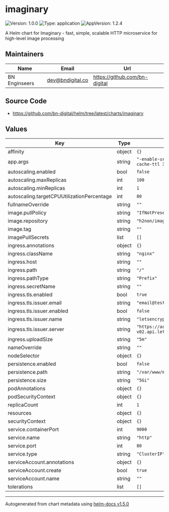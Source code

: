 # imaginary

![Version: 1.0.0](https://img.shields.io/badge/Version-1.0.0-informational?style=flat-square) ![Type: application](https://img.shields.io/badge/Type-application-informational?style=flat-square) ![AppVersion: 1.2.4](https://img.shields.io/badge/AppVersion-1.2.4-informational?style=flat-square)

A Helm chart for Imaginary - fast, simple, scalable HTTP microservice for high-level image processing

## Maintainers

| Name | Email | Url |
| ---- | ------ | --- |
| BN Enginseers | dev@bndigital.co | https://github.com/bn-digital |

## Source Code

* <https://github.com/bn-digital/helm/tree/latest/charts/imaginary>

## Values

| Key | Type | Default | Description |
|-----|------|---------|-------------|
| affinity | object | `{}` |  |
| app.args | string | `"-enable-url-source -gzip -http-cache-ttl 3600 -concurrency 10"` |  |
| autoscaling.enabled | bool | `false` |  |
| autoscaling.maxReplicas | int | `100` |  |
| autoscaling.minReplicas | int | `1` |  |
| autoscaling.targetCPUUtilizationPercentage | int | `80` |  |
| fullnameOverride | string | `""` |  |
| image.pullPolicy | string | `"IfNotPresent"` |  |
| image.repository | string | `"h2non/imaginary"` |  |
| image.tag | string | `""` |  |
| imagePullSecrets | list | `[]` |  |
| ingress.annotations | object | `{}` |  |
| ingress.className | string | `"nginx"` |  |
| ingress.host | string | `""` |  |
| ingress.path | string | `"/"` |  |
| ingress.pathType | string | `"Prefix"` |  |
| ingress.secretName | string | `""` |  |
| ingress.tls.enabled | bool | `true` |  |
| ingress.tls.issuer.email | string | `"email@test.com"` |  |
| ingress.tls.issuer.enabled | bool | `false` |  |
| ingress.tls.issuer.name | string | `"letsencrypt"` |  |
| ingress.tls.issuer.server | string | `"https://acme-v02.api.letsencrypt.org/directory"` |  |
| ingress.uploadSize | string | `"5m"` |  |
| nameOverride | string | `""` |  |
| nodeSelector | object | `{}` |  |
| persistence.enabled | bool | `false` |  |
| persistence.path | string | `"/var/www/media"` |  |
| persistence.size | string | `"5Gi"` |  |
| podAnnotations | object | `{}` |  |
| podSecurityContext | object | `{}` |  |
| replicaCount | int | `1` |  |
| resources | object | `{}` |  |
| securityContext | object | `{}` |  |
| service.containerPort | int | `9000` |  |
| service.name | string | `"http"` |  |
| service.port | int | `80` |  |
| service.type | string | `"ClusterIP"` |  |
| serviceAccount.annotations | object | `{}` |  |
| serviceAccount.create | bool | `true` |  |
| serviceAccount.name | string | `""` |  |
| tolerations | list | `[]` |  |

----------------------------------------------
Autogenerated from chart metadata using [helm-docs v1.5.0](https://github.com/norwoodj/helm-docs/releases/v1.5.0)

